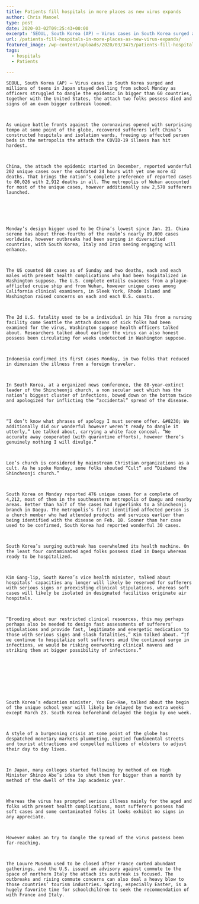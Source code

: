 ```yaml
---
title: Patients fill hospitals in more places as new virus expands
author: Chris Manoel
type: post
date: 2020-03-02T09:25:43+00:00
excerpt: 'SEOUL, South Korea (AP) — Virus cases in South Korea surged and millions of children in Japan stayed home from school Monday as officials struggled to contain the epidemic in more than 60 countries, including the United States, where two people have died and signs of a bigger outbreak loomed.As new battle fronts against the&hellip;'
url: /patients-fill-hospitals-in-more-places-as-new-virus-expands/
featured_image: /wp-content/uploads/2020/03/3475/patients-fill-hospitals-in-more-places-as-new-virus-expands.jpeg
tags:
  - hospitals
  - Patients

---
```

  
    SEOUL, South Korea (AP) — Virus cases in South Korea surged and millions of teens in Japan stayed dwelling from school Monday as officers struggled to dangle the epidemic in bigger than 60 countries, together with the United States, the attach two folks possess died and signs of an even bigger outbreak loomed.
  
  
  
    As unique battle fronts against the coronavirus opened with surprising tempo at some point of the globe, recovered sufferers left China’s constructed hospitals and isolation wards, freeing up affected person beds in the metropolis the attach the COVID-19 illness has hit hardest.
  
  
  
    China, the attach the epidemic started in December, reported wonderful 202 unique cases over the outdated 24 hours with yet one more 42 deaths. That brings the nation’s complete preference of reported cases to 80,026 with 2,912 deaths in all. The metropolis of Wuhan accounted for most of the unique cases, however additionally saw 2,570 sufferers launched.
  
  
  
  
  
  
    Monday’s design bigger used to be China’s lowest since Jan. 21. China serene has about three-fourths of the realm’s nearly 89,000 cases worldwide, however outbreaks had been surging in diversified countries, with South Korea, Italy and Iran seeing engaging will enhance.
  
  
  
    The US counted 80 cases as of Sunday and two deaths, each and each males with present health complications who had been hospitalized in Washington suppose. The U.S. complete entails evacuees from a plague-afflicted cruise ship and from Wuhan, however unique cases among California clinical examiners, in Sleek York, Rhode Island and Washington raised concerns on each and each U.S. coasts.
  
  
  
    The 2d U.S. fatality used to be a individual in his 70s from a nursing facility come Seattle the attach dozens of sick folks had been examined for the virus, Washington suppose health officers talked about. Researchers talked about earlier the virus can also honest possess been circulating for weeks undetected in Washington suppose.
  
  
  
    Indonesia confirmed its first cases Monday, in two folks that reduced in dimension the illness from a foreign traveler.
  
  
  
    In South Korea, at a organized news conference, the 88-year-extinct leader of the Shincheonji church, a non secular sect which has the nation’s biggest cluster of infections, bowed down on the bottom twice and apologized for inflicting the “accidental” spread of the disease.
  
  
  
    “I don’t know what phrases of apology I must serene offer. &#8230; We additionally did our wonderful however weren’t ready to dangle it utterly,” Lee talked about, carrying a white face conceal. “We accurate away cooperated (with quarantine efforts), however there’s genuinely nothing I will divulge.”
  
  
  
    Lee’s church is considered by mainstream Christian organizations as a cult. As he spoke Monday, some folks shouted “Cult” and “Disband the Shincheonji church.”
  
  
  
    South Korea on Monday reported 476 unique cases for a complete of 4,212, most of them in the southeastern metropolis of Daegu and nearby areas. Better than half of the cases had hyperlinks to a Shincheonji branch in Daegu. The metropolis’s first identified affected person is a church member who had attended products and services earlier than being identified with the disease on Feb. 18. Sooner than her case used to be confirmed, South Korea had reported wonderful 30 cases.
  
  
  
    South Korea’s surging outbreak has overwhelmed its health machine. On the least four contaminated aged folks possess died in Daegu whereas ready to be hospitalized.
  
  
  
    Kim Gang-lip, South Korea’s vice health minister, talked about hospitals’ capacities any longer will likely be reserved for sufferers with serious signs or preexisting clinical stipulations, whereas soft cases will likely be isolated in designated facilities originate air hospitals.
  
  
  
    “Brooding about our restricted clinical resources, this may perhaps perhaps also be needed to design fast assessments of sufferers’ stipulations and provide fast, legitimate and energetic medication to those with serious signs and slash fatalities,” Kim talked about. “If we continue to hospitalize soft sufferers amid the continued surge in infections, we would be risking overworking clinical mavens and striking them at bigger possibility of infections.”
  
  
  
  
  
  
  
  
  
    South Korea’s education minister, Yoo Eun-Hae, talked about the begin of the unique school year will likely be delayed by two extra weeks except March 23. South Korea beforehand delayed the begin by one week.
  
  
  
    A style of a burgeoning crisis at some point of the globe has despatched monetary markets plummeting, emptied fundamental streets and tourist attractions and compelled millions of oldsters to adjust their day to day lives.
  
  
  
    In Japan, many colleges started following by method of on High Minister Shinzo Abe’s idea to shut them for bigger than a month by method of the dwell of the Jap academic year.
  
  
  
    Whereas the virus has prompted serious illness mainly for the aged and folks with present health complications, most sufferers possess had soft cases and some contaminated folks it looks exhibit no signs in any appreciate.
  
  
  
    However makes an try to dangle the spread of the virus possess been far-reaching.
  
  
  
    The Louvre Museum used to be closed after France curbed abundant gatherings, and the U.S. issued an advisory against commute to the space of northern Italy the attach its outbreak is focused. The outbreaks and rising commute concerns can also deal a heavy blow to those countries’ tourism industries. Spring, especially Easter, is a hugely favorite time for schoolchildren to seek the recommendation of with France and Italy.
  
